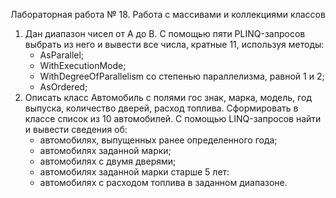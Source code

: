 Лабораторная работа № 18. Работа с массивами и коллекциями классов
1. Дан диапазон чисел от А до В. С помощью пяти PLINQ-запросов выбрать из него и вывести все числа, кратные 11, используя методы:
    * AsParallel;
    * WithExecutionMode;
    * WithDegreeOfParallelism co степенью параллелизма, равной 1 и 2;
    * AsOrdered;
2. Описать класс Автомобиль с полями гос знак, марка, модель, год выпуска, количество дверей, расход топлива. Сформировать в классе список из 10 автомобилей. С помощью LINQ-запросов найти и вывести сведения об:
    * автомобилях, выпущенных ранее определенного года;
    * автомобилях заданной марки;
    * автомобилях с двумя дверями;
    * автомобилях заданной марки старше 5 лет:
    * автомобилях с расходом топлива в заданном диапазоне.

